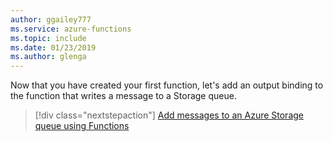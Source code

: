 ```yaml
---
author: ggailey777
ms.service: azure-functions
ms.topic: include
ms.date: 01/23/2019
ms.author: glenga
---
```

Now that you have created your first function, let's add an output binding to the function that writes a message to a Storage queue.

> [!div class="nextstepaction"]
> [Add messages to an Azure Storage queue using Functions](../articles/azure-functions/functions-integrate-storage-queue-output-binding.md)
